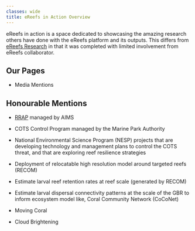 ```yaml
---
classes: wide
title: eReefs in Action Overview
---
```


eReefs in action is a space dedicated to showcasing the amazing research others have done with the eReefs platform and its outputs.
This differs from [eReefs Research](/research/) in that it was completed with limited involvement from eReefs collaborator.

## Our Pages
- Media Mentions

## Honourable Mentions

- [RRAP](https://gbrrestoration.org) managed by AIMS
- COTS Control Program managed by the Marine Park Authority
- National Environmental Science Program (NESP) projects that are developing technology and management plans to control the COTS threat, and that are exploring reef resilience strategies

- Deployment of relocatable high resolution model around targeted reefs (RECOM)
- Estimate larval reef retention rates at reef scale (generated by RECOM)
- Estimate larval dispersal connectivity patterns at the scale of the GBR to inform ecosystem model like, Coral Community Network (CoCoNet)
- Moving Coral
- Cloud Brightening
